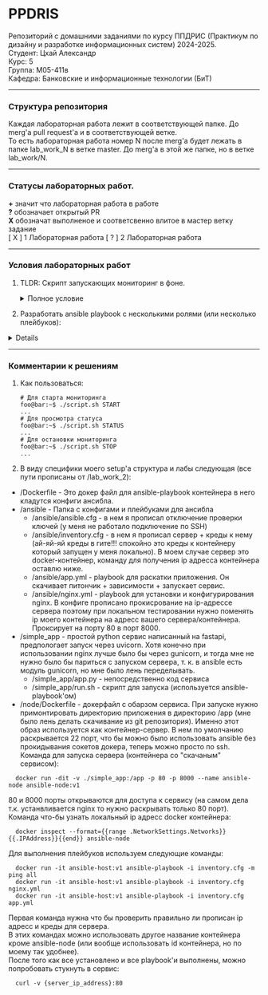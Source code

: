 # PPDRIS
Репозиторий с домашними заданиями по курсу ППДРИС (Практикум по дизайну и разработке информационных систем) 2024-2025.  
Студент: Цхай Александр  
Курс: 5  
Группа: М05-411в  
Кафедра: Банковские и информационные технологии (БиТ)  

---  

### Структура репозитория
Каждая лабораторная работа лежит в соответствующей папке. До merg'а pull request'а и в соответствующей ветке.  
То есть лабораторная работа номер N после merg'а будет лежать в папке lab_work_N в ветке master. До merg'а в этой же папке, но в ветке lab_work/N.

---  
### Статусы лабораторных работ. 
**\+** значит что лабораторная работа в работе  
**?** обозначает открытый PR  
**X** обозначат выполненое и соответсвенно влитое в мастер ветку задание  
[ X ] 1 Лабораторная работа
[ ? ] 2 Лабораторная работа


---
### Условия лабораторных работ  
1. TLDR: Скрипт запускающих мониторинг в фоне.
    <details>
      <summary> Полное условие </summary>
      Нужно написать shell файл:  
      Который принимает на вход три параметра START|STOP|STATUS.  
      START запускает его в фоне и выдает PID процесса,  
      STATUS выдает состояние - запущен/нет,  
      STOP - останавливает PID  
      Сам shell мониторит утилизацию дискового пространства, количество свободных inode. Выводит информацию в виде csv файла.  
      Имя файла должно содержать timestamp запуска + дату за которую мониторинг.  
      Предусмотреть создание нового файла при переходе через сутки
    </details>

2. Разработать ansible playbook с несколькими ролями (или несколько плейбуков):
  <details>
    1. Установка и настройка nginx на "чистой машине" 
    2. Деплой  ваше приложение с shell скриптом его запуск. Деплой означает: проверка конфигурации сервера, установка всех необходимых компонентов, распаковка/конфигурация вашего приложения и инструмент запуска
  </details>


---  
### Комментарии к решениям  
1. Как пользоваться:  
    ```shellsession
    # Для старта мониторинга
    foo@bar:~$ ./script.sh START
    ...
    # Для просмотра статуса
    foo@bar:~$ ./script.sh STATUS
    ...
    # Для остановки мониторинга
    foo@bar:~$ ./script.sh STOP
    ...
    ```
2. В виду специфики моего setup'а структура и лабы следующая (все пути прописаны от /lab_work_2):  
  - /Dockerfile - Это докер файл для ansible-playbook контейнера в него кладутся конфиги ансибла.
  - /ansible - Папка с конфигами и плейбуками для ансибла
    - /ansible/ansible.cfg - в нем я прописал отключение проверки ключей (у меня не работало подключение по SSH)
    - /ansible/inventory.cfg - в нем я прописал сервер + креды к нему (ай-яй-яй креды в гите!!! спокойно это креды к контейнеру который запущен у меня локально). В моем случае сервер это docker-контейнер, команду для получения ip адресса контейнера оставлю ниже.
    - /ansible/app.yml - playbook для раскатки приложения. Он скачивает питончик + зависимости + запускает сервис.
    - /ansible/nginx.yml - playbook для установки и конфигурирования nginx. В конфиге прописано прокисрование на ip-адрессе сервера поэтому при локальном тестировании нужно поменять ip моего контейнера на адресс вашего сервера/контейнера. Проксирует на порту 80 в порт 8000.
  - /simple_app - простой python сервис написанный на fastapi, предпологает запуск через uvicorn. Хотя конечно при использовании nginx лучше было бы через gunicorn, и тогда мне не нужно было бы париться с запуском сервера, т. к. в ansible есть модуль gunicorn, но мне было лень переделывать.
    - /simple_app/app.py - непосредственно код сервиса
    - /simple_app/run.sh - скрипт для запуска (используется ansible-playbook'ом)
  - /node/Dockerfile - докерфайл с обарзом сервиса. При запуске нужно примонтировать директорию приложения в директорию /app (мне было лень делать скачивание из git репозитория). Именно этот образ используется как контейнер-сервер. В нем по умолчанию раскрывается 22 порт, что бы можно было использовать ansible без прокидывания сокетов докера, теперь можно просто по ssh.  
  Команда для запуска сервера (контейнера со "скачаным" сервисом):
  ```shellsession
    docker run -dit -v ./simple_app:/app -p 80 -p 8000 --name ansible-node ansible-node:v1
  ```
  80 и 8000 порты открываются для доступа к сервису (на самом дела т.к. устанвливается nginx то нужно раскрывать только 80 порт).  
  Команда что-бы узнать локальный ip адресс docker контейнера:  
  ```shellsession
    docker inspect --format={{range .NetworkSettings.Networks}}{{.IPAddress}}{{end}} ansible-node
  ```
  Для выполнения плейбуков используем следующие команды:
  ```shellsession
    docker run -it ansible-host:v1 ansible-playbook -i inventory.cfg -m ping all
    docker run -it ansible-host:v1 ansible-playbook -i inventory.cfg nginx.yml
    docker run -it ansible-host:v1 ansible-playbook -i inventory.cfg app.yml
  ```
  Первая команда нужна что бы проверить правильно ли прописан ip адресс и креды для сервера.  
  В этих командах можно использовать другое название контейнера кроме ansible-node (или вообще использовать id контейнера, но по моему так удобнее).  
  После того как все установлено и все playbook'и выполнены, можно попробовать стукнуть в сервис:
  ```shellsession
    curl -v {server_ip_address}:80
  ```
  
